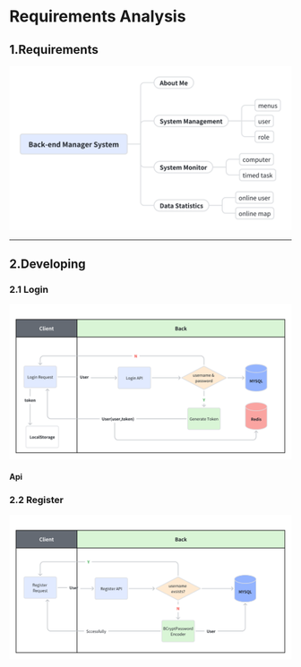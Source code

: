 # Requirements Analysis

## 1.Requirements

<img src=".images/3a040847.png" width="600"/>

***

## 2.Developing

### 2.1 Login

![img.png](.images/img.png)

#### Api

### 2.2 Register

![img2.png](.images/img2.png)
